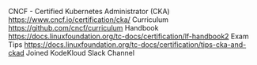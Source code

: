 CNCF - Certified Kubernetes Administrator (CKA)
https://www.cncf.io/certification/cka/
Curriculum
https://github.com/cncf/curriculum
Handbook
https://docs.linuxfoundation.org/tc-docs/certification/lf-handbook2
Exam Tips
https://docs.linuxfoundation.org/tc-docs/certification/tips-cka-and-ckad
Joined KodeKloud Slack Channel
